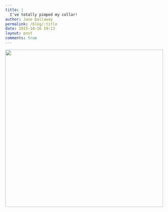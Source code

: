```yaml
---
title: |
  I've totally pimped my collar!
author: Jane Dallaway
permalink: /blog/:title
date: 2015-10-16 19:13
layout: post
comments: true
---
```


<div><a href="//static.skitters.dallaway.com/Ptp_FullSizeRender.jpg"><img src="//static.skitters.dallaway.com/Ptp_thumb_FullSizeRender.jpg" width="500" height="500"/></a></div>



  




      
